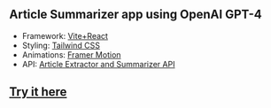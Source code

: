 ## Article Summarizer app using OpenAI GPT-4

- Framework: [Vite+React](https://vitejs.dev/)
- Styling: [Tailwind CSS](https://tailwindcss.com/)
- Animations: [Framer Motion](https://www.framer.com/motion/)
- API: [Article Extractor and Summarizer API](https://rapidapi.com/restyler/api/article-extractor-and-summarizer)

## [Try it here]()
